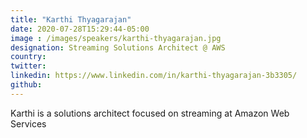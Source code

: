 ```yaml
---
title: "Karthi Thyagarajan"
date: 2020-07-28T15:29:44-05:00
image : /images/speakers/karthi-thyagarajan.jpg
designation: Streaming Solutions Architect @ AWS
country: 
twitter: 
linkedin: https://www.linkedin.com/in/karthi-thyagarajan-3b3305/
github: 
---
```


Karthi is a solutions architect focused on streaming at Amazon Web Services
